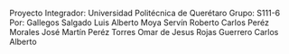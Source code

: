 Proyecto Integrador:
Universidad Politécnica de Querétaro
Grupo: S111-6
Por:
Gallegos Salgado Luis Alberto
Moya Servín Roberto Carlos
Peréz Morales José Martín
Peréz Torres Omar de Jesus
Rojas Guerrero Carlos Alberto
